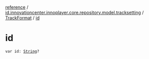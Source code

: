 [reference](../../index.md) / [id.innovationcenter.innoplayer.core.repository.model.tracksetting](../index.md) / [TrackFormat](index.md) / [id](./id.md)

# id

`var id: `[`String`](https://kotlinlang.org/api/latest/jvm/stdlib/kotlin/-string/index.html)`?`